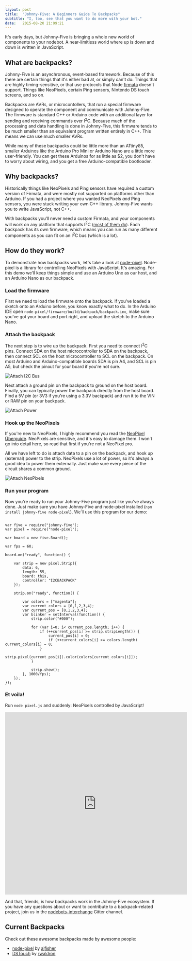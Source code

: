 ```yaml
---
layout: post
title:  "Johnny-Five: A Beginners Guide To Backpacks"
subtitle: "I, too, see that you want to do more with your bot."
date:   2015-08-20 21:09:21
---
```


It's early days, but Johnny-Five is bringing a whole new world of components to your nodebot. A near-limitless world where up is down and down is written in JavaScript.

## What are backpacks?

Johnny-Five is an asynchronous, event-based framework. Because of this there are certain things that it's either bad at, or simply can't do. Things that are highly timing-sensitive, or that use protocols that Node [firmata](https://github.com/jgautier/firmata) doesn't support. Things like NeoPixels, certain Ping sensors, Nintendo DS touch screens, and so on.

Backpacks are AVRs, or microcontollers, that run a special firmware designed to operate the component and communicate with Johnny-Five. The firmware is standard C++ or Arduino code with an additional layer for sending and receiving commands over I<sup>2</sup>C. Because much of the processing and data handling is done in Johnny-Five, this firmware tends to be much smaller than an equivalent program written entirely in C++. This means we can use much smaller AVRs.

While many of these backpacks could be little more than an ATtiny85, smaller Arduinos like the Arduino Pro Mini or Arduino Nano are a little more user-friendly. You can get these Arduinos for as little as $2, you don't have to worry about wiring, and you get a free Arduino-compatible bootloader.

## Why backpacks?

Historically things like NeoPixels and Ping sensors have required a custom version of Firmata, and were mostly not supported on platforms other than Arduino. If you had a project where you wanted NeoPixels *and* Ping sensors, you were stuck writing your own C++ library. Johnny-Five wants you to write JavaScript, not C++.

With backpacks you'll never need a custom Firmata, and your components will work on any platform that supports I<sup>2</sup>C ([most of them do](http://johnny-five.io/platform-support/)). Each backpack has its own firmware, which means you can run as many different components as you can fit on an I<sup>2</sup>C bus (which is a lot).

## How do they work?

To demonstrate how backpacks work, let's take a look at [node-pixel](https://github.com/ajfisher/node-pixel). Node-pixel is a library for controlling NeoPixels with JavaScript. It's amazing. For this demo we'll keep things simple and use an Arduino Uno as our host, and an Arduino Nano as our backpack.

### Load the firmware

First we need to load the firmware onto the backpack. If you've loaded a sketch onto an Arduino before, you know exactly what to do. In the Arduino IDE open `node-pixel/firmware/build/backpack/backpack.ino`, make sure you've got your board and port right, and upload the sketch to the Arduino Nano.

### Attach the backpack

The next step is to wire up the backpack. First you need to connect I<sup>2</sup>C pins. Connect SDA on the host microcontroller to SDA on the backpack, then connect SCL on the host microcontroller to SCL on the backpack. On most Arduino and Arduino-compatible boards SDA is pin A4, and SCL is pin A5, but check the pinout for your board if you're not sure.

![Attach I2C Bus](/img/backpack/backpack_i2c.png)

Next attach a ground pin on the backpack to ground on the host board. Finally, you can typically power the backpack directly from the host board. Find a 5V pin (or 3V3 if you're using a 3.3V backpack) and run it to the VIN or RAW pin on your backpack.

![Attach Power](/img/backpack/backpack_power.png)

### Hook up the NeoPixels

If you're new to NeoPixels, I highly recommend you read the [NeoPixel Überguide](https://learn.adafruit.com/adafruit-neopixel-uberguide/overview). NeoPixels are sensitive, and it's easy to damage them. I won't go into detail here, so read that first if you're not a NeoPixel pro.

All we have left to do is attach data to a pin on the backpack, and hook up (external) power to the strip. NeoPixels use a lot of power, so it's always a good idea to power them externally. Just make sure every piece of the circuit shares a common ground.

![Attach NeoPixels](/img/backpack/backpack_neopixels.png)

### Run your program

Now you're ready to run your Johnny-Five program just like you've always done. Just make sure you have Johnny-Five and node-pixel installed (`npm install johnny-five node-pixel`). We'll use this program for our demo:

<pre title="pixel.js"><code class="language-javascript">
var five = require("johnny-five");
var pixel = require("node-pixel");

var board = new five.Board();

var fps = 60;

board.on("ready", function() {

    var strip = new pixel.Strip({
        data: 6,
        length: 55,
        board: this,
        controller: "I2CBACKPACK"
    });

    strip.on("ready", function() {

        var colors = ["magenta"];
        var current_colors = [0,1,2,3,4];
        var current_pos = [0,1,2,3,4];
        var blinker = setInterval(function() {
            strip.color("#000");

            for (var i=0; i< current_pos.length; i++) {
                if (++current_pos[i] >= strip.stripLength()) {
                    current_pos[i] = 0;
                    if (++current_colors[i] >= colors.length) current_colors[i] = 0;
                }
                strip.pixel(current_pos[i]).color(colors[current_colors[i]]);
            }

            strip.show();
        }, 1000/fps);
    });
});
</code></pre>

### Et voila!

Run `node pixel.js` and suddenly: NeoPixels controlled by JavaScript!

<iframe src="https://vine.co/v/eDpBOv39jvr/embed/simple" class="vine-embed" width="600" height="600" frameborder="0"></iframe><script src="https://platform.vine.co/static/scripts/embed.js"></script>

And that, friends, is how backpacks work in the Johnny-Five ecosystem. If you have any questions about or want to contribute to a backpack-related project, join us in the [nodebots-interchange](https://gitter.im/ajfisher/nodebots-interchange) Gitter channel.

## Current Backpacks

Check out these awesome backpacks made by awesome people:

* [node-pixel](https://github.com/ajfisher/node-pixel) by [ajfisher](https://github.com/ajfisher)
* [DSTouch](https://github.com/rwaldron/j5-ds-touch) by [rwaldron](https://github.com/rwaldron)
